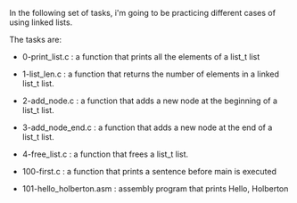 In the following set of tasks, i'm going to be practicing different cases of using linked lists.

The tasks are:

- 0-print_list.c : a function that prints all the elements of a list_t list

- 1-list_len.c : a function that returns the number of elements in a linked list_t list.

- 2-add_node.c : a function that adds a new node at the beginning of a list_t list.

- 3-add_node_end.c : a function that adds a new node at the end of a list_t list.

- 4-free_list.c : a function that frees a list_t list.

- 100-first.c : a function that prints a sentence before main is executed

- 101-hello_holberton.asm : assembly program that prints Hello, Holberton
